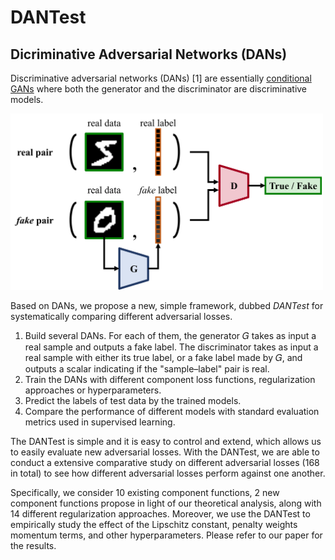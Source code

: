 # DANTest

## Dicriminative Adversarial Networks (DANs)

Discriminative adversarial networks (DANs) [1] are essentially
[conditional GANs](background) where both the generator and the discriminator
are discriminative models.

<img src="figs/system.png" alt="system" style="max-width:500px;">

Based on DANs, we propose a new, simple framework, dubbed _DANTest_ for
systematically comparing different adversarial losses.

1. Build several DANs. For each of them, the generator 𝐺 takes as input a real
   sample and outputs a fake label. The discriminator takes as input a real
   sample with either its true label, or a fake label made by 𝐺, and outputs a
   scalar indicating if the "sample–label" pair is real.
2. Train the DANs with different component loss functions, regularization
   approaches or hyperparameters.
3. Predict the labels of test data by the trained models.
4. Compare the performance of different models with standard evaluation metrics
   used in supervised learning.

The DANTest is simple and it is easy to control and extend, which allows us to
easily evaluate new adversarial losses. With the DANTest, we are able to
conduct a extensive comparative study on different adversarial losses (168 in
total) to see how different adversarial losses perform against one another.

Specifically, we consider 10 existing component functions, 2 new component
functions propose in light of our theoretical analysis, along with 14 different
regularization approaches. Moreover, we use the DANTest to empirically study
the effect of the Lipschitz constant, penalty weights momentum terms, and other
hyperparameters. Please refer to our paper for the results.
